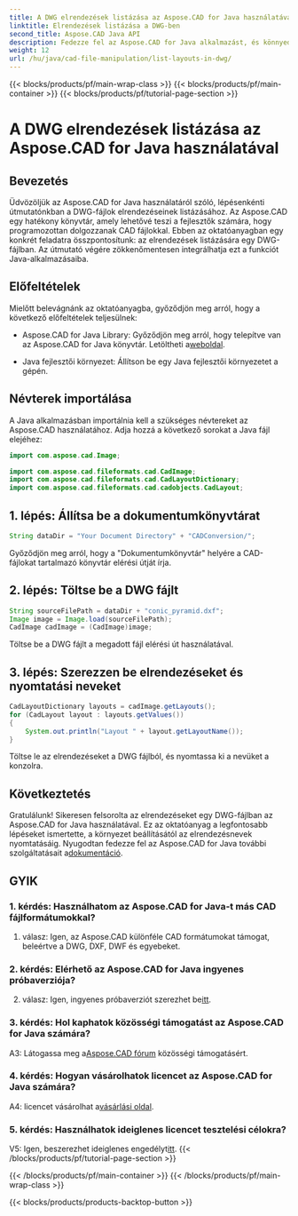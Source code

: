 ```yaml
---
title: A DWG elrendezések listázása az Aspose.CAD for Java használatával
linktitle: Elrendezések listázása a DWG-ben
second_title: Aspose.CAD Java API
description: Fedezze fel az Aspose.CAD for Java alkalmazást, és könnyedén listázza ki az elrendezéseket DWG-fájlokba. Integráljon hatékony CAD-funkciókat Java-alkalmazásaiba.
weight: 12
url: /hu/java/cad-file-manipulation/list-layouts-in-dwg/
---
```


{{< blocks/products/pf/main-wrap-class >}}
{{< blocks/products/pf/main-container >}}
{{< blocks/products/pf/tutorial-page-section >}}

# A DWG elrendezések listázása az Aspose.CAD for Java használatával

## Bevezetés

Üdvözöljük az Aspose.CAD for Java használatáról szóló, lépésenkénti útmutatónkban a DWG-fájlok elrendezéseinek listázásához. Az Aspose.CAD egy hatékony könyvtár, amely lehetővé teszi a fejlesztők számára, hogy programozottan dolgozzanak CAD fájlokkal. Ebben az oktatóanyagban egy konkrét feladatra összpontosítunk: az elrendezések listázására egy DWG-fájlban. Az útmutató végére zökkenőmentesen integrálhatja ezt a funkciót Java-alkalmazásaiba.

## Előfeltételek

Mielőtt belevágnánk az oktatóanyagba, győződjön meg arról, hogy a következő előfeltételek teljesülnek:

-  Aspose.CAD for Java Library: Győződjön meg arról, hogy telepítve van az Aspose.CAD for Java könyvtár. Letöltheti a[weboldal](https://releases.aspose.com/cad/java/).

- Java fejlesztői környezet: Állítson be egy Java fejlesztői környezetet a gépén.

## Névterek importálása

A Java alkalmazásban importálnia kell a szükséges névtereket az Aspose.CAD használatához. Adja hozzá a következő sorokat a Java fájl elejéhez:

```java
import com.aspose.cad.Image;

import com.aspose.cad.fileformats.cad.CadImage;
import com.aspose.cad.fileformats.cad.CadLayoutDictionary;
import com.aspose.cad.fileformats.cad.cadobjects.CadLayout;
```

## 1. lépés: Állítsa be a dokumentumkönyvtárat

```java
String dataDir = "Your Document Directory" + "CADConversion/";
```

Győződjön meg arról, hogy a "Dokumentumkönyvtár" helyére a CAD-fájlokat tartalmazó könyvtár elérési útját írja.

## 2. lépés: Töltse be a DWG fájlt

```java
String sourceFilePath = dataDir + "conic_pyramid.dxf";
Image image = Image.load(sourceFilePath);
CadImage cadImage = (CadImage)image;
```

Töltse be a DWG fájlt a megadott fájl elérési út használatával.

## 3. lépés: Szerezzen be elrendezéseket és nyomtatási neveket

```java
CadLayoutDictionary layouts = cadImage.getLayouts();
for (CadLayout layout : layouts.getValues())
{
    System.out.println("Layout " + layout.getLayoutName());
}
```

Töltse le az elrendezéseket a DWG fájlból, és nyomtassa ki a nevüket a konzolra.

## Következtetés

 Gratulálunk! Sikeresen felsorolta az elrendezéseket egy DWG-fájlban az Aspose.CAD for Java használatával. Ez az oktatóanyag a legfontosabb lépéseket ismertette, a környezet beállításától az elrendezésnevek nyomtatásáig. Nyugodtan fedezze fel az Aspose.CAD for Java további szolgáltatásait a[dokumentáció](https://reference.aspose.com/cad/java/).

## GYIK

### 1. kérdés: Használhatom az Aspose.CAD for Java-t más CAD fájlformátumokkal?

1. válasz: Igen, az Aspose.CAD különféle CAD formátumokat támogat, beleértve a DWG, DXF, DWF és egyebeket.

### 2. kérdés: Elérhető az Aspose.CAD for Java ingyenes próbaverziója?

 2. válasz: Igen, ingyenes próbaverziót szerezhet be[itt](https://releases.aspose.com/).

### 3. kérdés: Hol kaphatok közösségi támogatást az Aspose.CAD for Java számára?

 A3: Látogassa meg a[Aspose.CAD fórum](https://forum.aspose.com/c/cad/19) közösségi támogatásért.

### 4. kérdés: Hogyan vásárolhatok licencet az Aspose.CAD for Java számára?

 A4: licencet vásárolhat a[vásárlási oldal](https://purchase.aspose.com/buy).

### 5. kérdés: Használhatok ideiglenes licencet tesztelési célokra?

 V5: Igen, beszerezhet ideiglenes engedélyt[itt](https://purchase.aspose.com/temporary-license/).
{{< /blocks/products/pf/tutorial-page-section >}}

{{< /blocks/products/pf/main-container >}}
{{< /blocks/products/pf/main-wrap-class >}}

{{< blocks/products/products-backtop-button >}}
